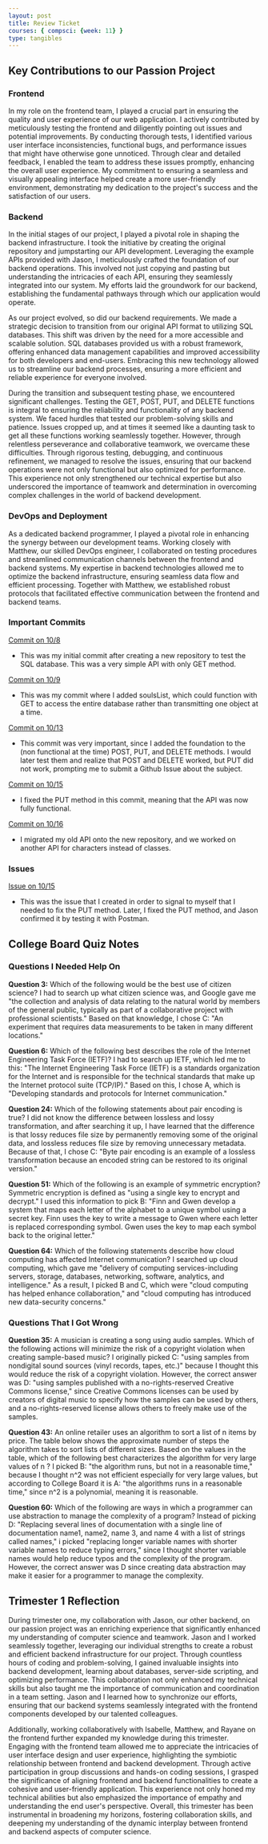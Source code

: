 ```yaml
---
layout: post
title: Review Ticket
courses: { compsci: {week: 11} }
type: tangibles
---
```


## Key Contributions to our Passion Project

### Frontend
In my role on the frontend team, I played a crucial part in ensuring the quality and user experience of our web application. I actively contributed by meticulously testing the frontend and diligently pointing out issues and potential improvements. By conducting thorough tests, I identified various user interface inconsistencies, functional bugs, and performance issues that might have otherwise gone unnoticed. Through clear and detailed feedback, I enabled the team to address these issues promptly, enhancing the overall user experience. My commitment to ensuring a seamless and visually appealing interface helped create a more user-friendly environment, demonstrating my dedication to the project's success and the satisfaction of our users.

### Backend
In the initial stages of our project, I played a pivotal role in shaping the backend infrastructure. I took the initiative by creating the original repository and jumpstarting our API development. Leveraging the example APIs provided with Jason, I meticulously crafted the foundation of our backend operations. This involved not just copying and pasting but understanding the intricacies of each API, ensuring they seamlessly integrated into our system. My efforts laid the groundwork for our backend, establishing the fundamental pathways through which our application would operate.

As our project evolved, so did our backend requirements. We made a strategic decision to transition from our original API format to utilizing SQL databases. This shift was driven by the need for a more accessible and scalable solution. SQL databases provided us with a robust framework, offering enhanced data management capabilities and improved accessibility for both developers and end-users. Embracing this new technology allowed us to streamline our backend processes, ensuring a more efficient and reliable experience for everyone involved.

During the transition and subsequent testing phase, we encountered significant challenges. Testing the GET, POST, PUT, and DELETE functions is integral to ensuring the reliability and functionality of any backend system. We faced hurdles that tested our problem-solving skills and patience. Issues cropped up, and at times it seemed like a daunting task to get all these functions working seamlessly together. However, through relentless perseverance and collaborative teamwork, we overcame these difficulties. Through rigorous testing, debugging, and continuous refinement, we managed to resolve the issues, ensuring that our backend operations were not only functional but also optimized for performance. This experience not only strengthened our technical expertise but also underscored the importance of teamwork and determination in overcoming complex challenges in the world of backend development.

### DevOps and Deployment
As a dedicated backend programmer, I played a pivotal role in enhancing the synergy between our development teams. Working closely with Matthew, our skilled DevOps engineer, I collaborated on testing procedures and streamlined communication channels between the frontend and backend systems. My expertise in backend technologies allowed me to optimize the backend infrastructure, ensuring seamless data flow and efficient processing. Together with Matthew, we established robust protocols that facilitated effective communication between the frontend and backend teams.

### Important Commits
[Commit on 10/8](https://github.com/dino596/test_api/commit/c0d05f59d5c010da7ef3b0d3f81070030ebe9e5d) <br>
- This was my initial commit after creating a new repository to test the SQL database. This was a very simple API with only GET method.

[Commit on 10/9](https://github.com/dino596/test_api/commit/b6aebc4584c7f96ff06bc67d861122d77c37ef1c) <br>
- This was my commit where I added soulsList, which could function with GET to access the entire database rather than transmitting one object at a time.

[Commit on 10/13](https://github.com/dino596/test_api/commit/d8890635b5bf9836d158370d7f57c35e6b9e9af1) <br>
- This commit was very important, since I added the foundation to the (non functional at the time) POST, PUT, and DELETE methods. I would later test them and realize that POST and DELETE worked, but PUT did not work, prompting me to submit a Github Issue about the subject.

[Commit on 10/15](https://github.com/dino596/test_api/commit/20cf033878d91abfb74edd3a305ced8ea088942a) <br>
- I fixed the PUT method in this commit, meaning that the API was now fully functional.

[Commit on 10/16](https://github.com/dino596/JARMIRAMJI/commit/921328c6ee2007743b0838809c35a9181f2ec1b4) <br>
- I migrated my old API onto the new repository, and we worked on another API for characters instead of classes.

### Issues
[Issue on 10/15](https://github.com/dino596/test_api/issues/1) <br>
- This was the issue that I created in order to signal to myself that I needed to fix the PUT method. Later, I fixed the PUT method, and Jason confirmed it by testing it with Postman.

## College Board Quiz Notes

### Questions I Needed Help On

**Question 3:** Which of the following would be the best use of citizen science?
I had to search up what citizen science was, and Google gave me "the collection and analysis of data relating to the natural world by members of the general public, typically as part of a collaborative project with professional scientists."
Based on that knowledge, I chose C: "An experiment that requires data measurements to be taken in many different locations."

**Question 6:** Which of the following best describes the role of the Internet Engineering Task Force (IETF)?
I had to search up IETF, which led me to this: "The Internet Engineering Task Force (IETF) is a standards organization for the Internet and is responsible for the technical standards that make up the Internet protocol suite (TCP/IP)."
Based on this, I chose A, which is "Developing standards and protocols for Internet communication."

**Question 24:** Which of the following statements about pair encoding is true?
I did not know the difference between lossless and lossy transformation, and after searching it up, I have learned that the difference is that lossy reduces file size by permanently removing some of the original data, and lossless reduces file size by removing unnecessary metadata.
Because of that, I chose C: "Byte pair encoding is an example of a lossless transformation because an encoded string can be restored to its original version."

**Question 51:** Which of the following is an example of symmetric encryption?
Symmetric encryption is defined as "using a single key to encrypt and decrypt."
I used this information to pick B: "Finn and Gwen develop a system that maps each letter of the alphabet to a unique symbol using a secret key. Finn uses the key to write a message to Gwen where each letter is replaced corresponding symbol. Gwen uses the key to map each symbol back to the original letter."

**Question 64:** Which of the following statements describe how cloud computing has affected Internet communication?
I searched up cloud computing, which gave me "delivery of computing services-including servers, storage, databases, networking, software, analytics, and intelligence."
As a result, I picked B and C, which were "cloud computing has helped enhance collaboration," and "cloud computing has introduced new data-security concerns."

### Questions That I Got Wrong

**Question 35:** A musician is creating a song using audio samples. Which of the following actions will minimize the risk of a copyright violation when creating sample-based music?
I originally picked C: "using samples from nondigital sound sources (vinyl records, tapes, etc.)" because I thought this would reduce the risk of a copyright violation. However, the correct answer was D: "using samples published with a no-rights-reserved Creative Commons license," since Creative Commons licenses can be used by creators of digital music to specify how the samples can be used by others, and a no-rights-reserved license allows others to freely make use of the samples.

**Question 43:** An online retailer uses an algorithm to sort a list of n items by price. The table below shows the approximate number of steps the algorithm takes to sort lists of different sizes. Based on the values in the table, which of the following best characterizes the algorithm for very large values of n ?
I picked B: "the algorithm runs, but not in a reasonable time," because I thought n^2 was not efficient especially for very large values, but according to College Board it is A: "the algorithms runs in a reasonable time," since n^2 is a polynomial, meaning it is reasonable.

**Question 60:** Which of the following are ways in which a programmer can use abstraction to manage the complexity of a program?
Instead of picking D: "Replacing several lines of documentation with a single line of documentation name1, name2, name 3, and name 4 with a list of strings
called names," i picked "replacing longer variable names  with shorter variable names to reduce typing errors," since I thought shorter variable names would help reduce typos and the complexity of the program. However, the correct answer was D since creating data abstraction may make it easier for a programmer to manage the complexity.

## Trimester 1 Reflection

During trimester one, my collaboration with Jason, our other backend, on our passion project was an enriching experience that significantly enhanced my understanding of computer science and teamwork. Jason and I worked seamlessly together, leveraging our individual strengths to create a robust and efficient backend infrastructure for our project. Through countless hours of coding and problem-solving, I gained invaluable insights into backend development, learning about databases, server-side scripting, and optimizing performance. This collaboration not only enhanced my technical skills but also taught me the importance of communication and coordination in a team setting. Jason and I learned how to synchronize our efforts, ensuring that our backend systems seamlessly integrated with the frontend components developed by our talented colleagues.

Additionally, working collaboratively with Isabelle, Matthew, and Rayane on the frontend further expanded my knowledge during this trimester. Engaging with the frontend team allowed me to appreciate the intricacies of user interface design and user experience, highlighting the symbiotic relationship between frontend and backend development. Through active participation in group discussions and hands-on coding sessions, I grasped the significance of aligning frontend and backend functionalities to create a cohesive and user-friendly application. This experience not only honed my technical abilities but also emphasized the importance of empathy and understanding the end user's perspective. Overall, this trimester has been instrumental in broadening my horizons, fostering collaboration skills, and deepening my understanding of the dynamic interplay between frontend and backend aspects of computer science.